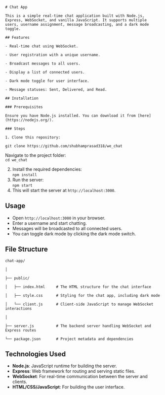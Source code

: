 `# Chat App`

`This is a simple real-time chat application built with Node.js, Express, WebSocket, and vanilla JavaScript. It supports multiple users, username assignment, message broadcasting, and a dark mode toggle.`

`## Features`

`- Real-time chat using WebSocket.`

`- User registration with a unique username.`

`- Broadcast messages to all users.`

`- Display a list of connected users.`

`- Dark mode toggle for user interface.`

`- Message statuses: Sent, Delivered, and Read.`

`## Installation`

`### Prerequisites`

`Ensure you have Node.js installed. You can download it from [here](https://nodejs.org/).`

`### Steps`

`1. Clone this repository:`

`git clone https://github.com/shubhamprasad318/we_chat`

Navigate to the project folder:  
`cd we_chat`

2. Install the required dependencies:  
   `npm install`  
3. Run the server:  
   `npm start`  
4. This will start the server at `http://localhost:3000`.

## **Usage**

* Open `http://localhost:3000` in your browser.  
* Enter a username and start chatting.  
* Messages will be broadcasted to all connected users.  
* You can toggle dark mode by clicking the dark mode switch.

## **File Structure**

`chat-app/`

`│`

`├── public/`

`│   ├── index.html     # The HTML structure for the chat interface`

`│   ├── style.css      # Styling for the chat app, including dark mode`

`│   └── client.js      # Client-side JavaScript to manage WebSocket interactions`

`│`

`├── server.js          # The backend server handling WebSocket and Express routes`

`└── package.json       # Project metadata and dependencies`

## **Technologies Used**

* **Node.js**: JavaScript runtime for building the server.  
* **Express**: Web framework for routing and serving static files.  
* **WebSocket**: For real-time communication between the server and clients.  
* **HTML/CSS/JavaScript**: For building the user interface.

